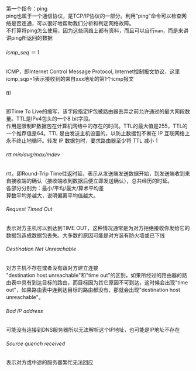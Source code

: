 第一个指令：ping  
ping也属于一个通信协议，是TCP/IP协议的一部分。利用“ping”命令可以检查网络是否连通，可以很好地帮助我们分析和判定网络故障。  
不打算将ping怎么使用，因为这些网络上都有资料，而且可以自行`man`，而是来讲讲ping所返回的数据

###### icmp_seq ＝ 1
ICMP，即Internet Control Message Protocol, Internet控制报文协议，这里icmp_sqp=1表示接收到的来自xxx地址的第1个icmp报文

###### ttl
即Time To Live的缩写，该字段指定IP包被路由器丢弃之前允许通过的最大网段数量。TTL是IPv4包头的一个8 bit字段。  
作用是限制IP数据包在计算机网络中的存在的时间。TTL的最大值是255，TTL的一个推荐值是64。TTL 是由发送主机设置的，以防止数据包不断在 IP 互联网络上永不终止地循环。转发 IP 数据包时，要求路由器至少将 TTL 减小 1

###### rtt min/avg/max/mdev
rtt，即Round-Trip Time往返时延，表示从发送端发送数据开始，到发送端收到来自接收端的确认（接收端收到数据后便立即发送确认），总共经历的时延。  
各部分分别为：最小/平均/最大/算术平均差  
算数平均差越大，说明偏离平均值越大。

###### Request Timed Out
表示对方主机可以到达到TIME OUT，这种情况通常是为对方拒绝接收你发给它的数据包造成数据包丢失。大多数的原因可能是对方装有防火墙或已下线

###### Destination Net Unreachable
对方主机不存在或者没有跟对方建立连接  
"destination host unreachable"和"time out"的区别，如果所经过的路由器的路由表中具有到达目标的路由，而目标因为其它原因不可到达，这时候会出现"time out"，如果路由表中连到达目标的路由都没有，那就会出现"destination host unreachable"。

###### Bad IP address
可能没有连接到DNS服务器所以无法解析这个IP地址，也可能是IP地址不存在

###### Source quench received
表示对方或中途的服务器繁忙无法回应

